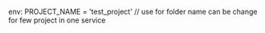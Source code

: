 
env:
PROJECT_NAME = 'test_project' // use for folder name can be change for few project in one service
